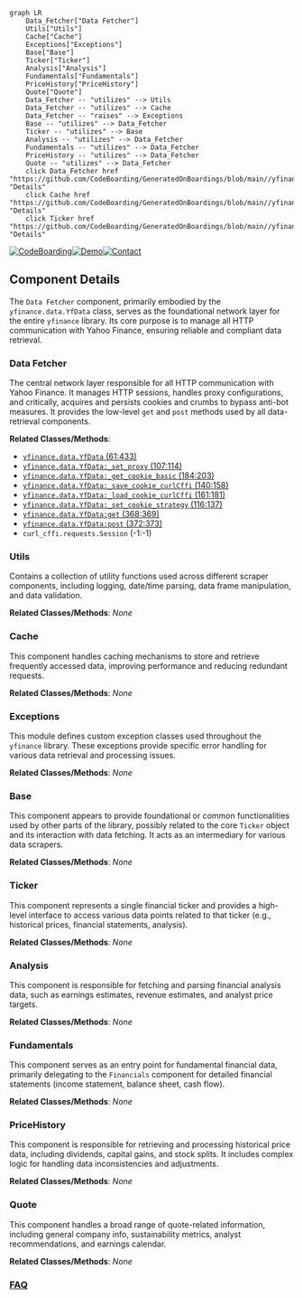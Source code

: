 ```mermaid
graph LR
    Data_Fetcher["Data Fetcher"]
    Utils["Utils"]
    Cache["Cache"]
    Exceptions["Exceptions"]
    Base["Base"]
    Ticker["Ticker"]
    Analysis["Analysis"]
    Fundamentals["Fundamentals"]
    PriceHistory["PriceHistory"]
    Quote["Quote"]
    Data_Fetcher -- "utilizes" --> Utils
    Data_Fetcher -- "utilizes" --> Cache
    Data_Fetcher -- "raises" --> Exceptions
    Base -- "utilizes" --> Data_Fetcher
    Ticker -- "utilizes" --> Base
    Analysis -- "utilizes" --> Data_Fetcher
    Fundamentals -- "utilizes" --> Data_Fetcher
    PriceHistory -- "utilizes" --> Data_Fetcher
    Quote -- "utilizes" --> Data_Fetcher
    click Data_Fetcher href "https://github.com/CodeBoarding/GeneratedOnBoardings/blob/main//yfinance/Data_Fetcher.md" "Details"
    click Cache href "https://github.com/CodeBoarding/GeneratedOnBoardings/blob/main//yfinance/Cache.md" "Details"
    click Ticker href "https://github.com/CodeBoarding/GeneratedOnBoardings/blob/main//yfinance/Ticker.md" "Details"
```
[![CodeBoarding](https://img.shields.io/badge/Generated%20by-CodeBoarding-9cf?style=flat-square)](https://github.com/CodeBoarding/CodeBoarding)[![Demo](https://img.shields.io/badge/Try%20our-Demo-blue?style=flat-square)](https://www.codeboarding.org/demo)[![Contact](https://img.shields.io/badge/Contact%20us%20-%20contact@codeboarding.org-lightgrey?style=flat-square)](mailto:contact@codeboarding.org)

## Component Details

The `Data Fetcher` component, primarily embodied by the `yfinance.data.YfData` class, serves as the foundational network layer for the entire `yfinance` library. Its core purpose is to manage all HTTP communication with Yahoo Finance, ensuring reliable and compliant data retrieval.

### Data Fetcher
The central network layer responsible for all HTTP communication with Yahoo Finance. It manages HTTP sessions, handles proxy configurations, and critically, acquires and persists cookies and crumbs to bypass anti-bot measures. It provides the low-level `get` and `post` methods used by all data-retrieval components.


**Related Classes/Methods**:

- <a href="https://github.com/ranaroussi/yfinance/blob/master/yfinance/data.py#L61-L433" target="_blank" rel="noopener noreferrer">`yfinance.data.YfData` (61:433)</a>
- <a href="https://github.com/ranaroussi/yfinance/blob/master/yfinance/data.py#L107-L114" target="_blank" rel="noopener noreferrer">`yfinance.data.YfData:_set_proxy` (107:114)</a>
- <a href="https://github.com/ranaroussi/yfinance/blob/master/yfinance/data.py#L184-L203" target="_blank" rel="noopener noreferrer">`yfinance.data.YfData:_get_cookie_basic` (184:203)</a>
- <a href="https://github.com/ranaroussi/yfinance/blob/master/yfinance/data.py#L140-L158" target="_blank" rel="noopener noreferrer">`yfinance.data.YfData:_save_cookie_curlCffi` (140:158)</a>
- <a href="https://github.com/ranaroussi/yfinance/blob/master/yfinance/data.py#L161-L181" target="_blank" rel="noopener noreferrer">`yfinance.data.YfData:_load_cookie_curlCffi` (161:181)</a>
- <a href="https://github.com/ranaroussi/yfinance/blob/master/yfinance/data.py#L116-L137" target="_blank" rel="noopener noreferrer">`yfinance.data.YfData:_set_cookie_strategy` (116:137)</a>
- <a href="https://github.com/ranaroussi/yfinance/blob/master/yfinance/data.py#L368-L369" target="_blank" rel="noopener noreferrer">`yfinance.data.YfData:get` (368:369)</a>
- <a href="https://github.com/ranaroussi/yfinance/blob/master/yfinance/data.py#L372-L373" target="_blank" rel="noopener noreferrer">`yfinance.data.YfData:post` (372:373)</a>
- `curl_cffi.requests.Session` (-1:-1)


### Utils
Contains a collection of utility functions used across different scraper components, including logging, date/time parsing, data frame manipulation, and data validation.


**Related Classes/Methods**: _None_

### Cache
This component handles caching mechanisms to store and retrieve frequently accessed data, improving performance and reducing redundant requests.


**Related Classes/Methods**: _None_

### Exceptions
This module defines custom exception classes used throughout the `yfinance` library. These exceptions provide specific error handling for various data retrieval and processing issues.


**Related Classes/Methods**: _None_

### Base
This component appears to provide foundational or common functionalities used by other parts of the library, possibly related to the core `Ticker` object and its interaction with data fetching. It acts as an intermediary for various data scrapers.


**Related Classes/Methods**: _None_

### Ticker
This component represents a single financial ticker and provides a high-level interface to access various data points related to that ticker (e.g., historical prices, financial statements, analysis).


**Related Classes/Methods**: _None_

### Analysis
This component is responsible for fetching and parsing financial analysis data, such as earnings estimates, revenue estimates, and analyst price targets.


**Related Classes/Methods**: _None_

### Fundamentals
This component serves as an entry point for fundamental financial data, primarily delegating to the `Financials` component for detailed financial statements (income statement, balance sheet, cash flow).


**Related Classes/Methods**: _None_

### PriceHistory
This component is responsible for retrieving and processing historical price data, including dividends, capital gains, and stock splits. It includes complex logic for handling data inconsistencies and adjustments.


**Related Classes/Methods**: _None_

### Quote
This component handles a broad range of quote-related information, including general company info, sustainability metrics, analyst recommendations, and earnings calendar.


**Related Classes/Methods**: _None_



### [FAQ](https://github.com/CodeBoarding/GeneratedOnBoardings/tree/main?tab=readme-ov-file#faq)